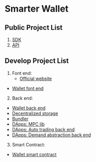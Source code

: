 # Smarter Wallet

## Public Project List

1. [SDK](https://github.com/smarterwallet/sdk)
2. [API](https://github.com/smarterwallet/api)

## Develop Project List

1. Font end:
   - [Official website](https://github.com/smarterwallet/official-website)
  - [Wallet font end](https://github.com/smarterwallet/wallet-web)
2. Back end:
  - [Wallet back end](https://github.com/smarterwallet/wallet-serv)
  - [Decentralized storage](https://github.com/smarterwallet/storage-serv)
  - [Bundler](https://github.com/smarterwallet/stackup-bundler-go)
  - [DApps: MPC lib](https://github.com/smarterwallet/mpc-lib)
  - [DApps: Auto trading back end](https://github.com/smarterwallet/auto-trading-serv-py)
  - [DApps: Demand abstraction back end](https://github.com/smarterwallet/demand-abstraction-serv)
3. Smart Contract:
  - [Wallet smart contract](https://github.com/smarterwallet/wallet-sol)
